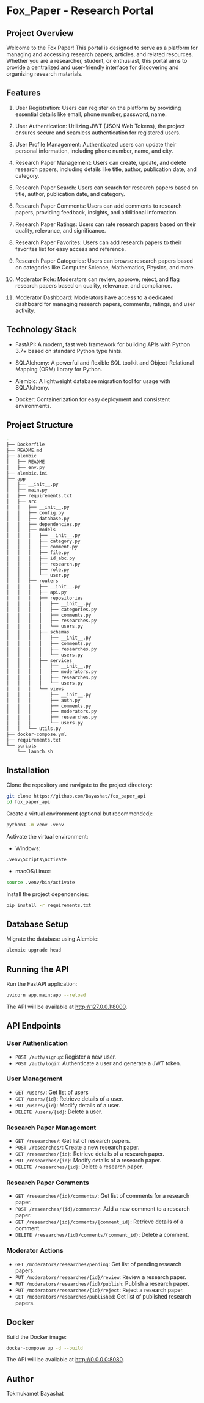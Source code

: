 # Fox_Paper - Research Portal


## Project Overview
Welcome to the Fox Paper! This portal is designed to serve as a platform for managing and accessing research papers, articles, and related resources. Whether you are a researcher, student, or enthusiast, this portal aims to provide a centralized and user-friendly interface for discovering and organizing research materials.

## Features
1. User Registration: Users can register on the platform by providing essential details like email, phone number, password, name.

2. User Authentication: Utilizing JWT (JSON Web Tokens), the project ensures secure and seamless authentication for registered users.

3. User Profile Management: Authenticated users can update their personal information, including phone number, name, and city.

4. Research Paper Management: Users can create, update, and delete research papers, including details like title, author, publication date, and category.

5. Research Paper Search: Users can search for research papers based on title, author, publication date, and category.

6. Research Paper Comments: Users can add comments to research papers, providing feedback, insights, and additional information.

7. Research Paper Ratings: Users can rate research papers based on their quality, relevance, and significance.

8. Research Paper Favorites: Users can add research papers to their favorites list for easy access and reference.

9. Research Paper Categories: Users can browse research papers based on categories like Computer Science, Mathematics, Physics, and more.

10. Moderator Role: Moderators can review, approve, reject, and flag research papers based on quality, relevance, and compliance.

11. Moderator Dashboard: Moderators have access to a dedicated dashboard for managing research papers, comments, ratings, and user activity.


## Technology Stack
* FastAPI: A modern, fast web framework for building APIs with Python 3.7+ based on standard Python type hints.

* SQLAlchemy: A powerful and flexible SQL toolkit and Object-Relational Mapping (ORM) library for Python.

* Alembic: A lightweight database migration tool for usage with SQLAlchemy.

* Docker: Containerization for easy deployment and consistent environments.


## Project Structure
```bash
.
├── Dockerfile
├── README.md
├── alembic
│   ├── README
│   ├── env.py
├── alembic.ini
├── app
│   ├── __init__.py
│   ├── main.py
│   ├── requirements.txt
│   ├── src
│   │   ├── __init__.py
│   │   ├── config.py
│   │   ├── database.py
│   │   ├── dependencies.py
│   │   ├── models
│   │   │   ├── __init__.py
│   │   │   ├── category.py
│   │   │   ├── comment.py
│   │   │   ├── file.py
│   │   │   ├── id_abc.py
│   │   │   ├── research.py
│   │   │   ├── role.py
│   │   │   └── user.py
│   │   ├── routers
│   │   │   ├── __init__.py
│   │   │   ├── api.py
│   │   │   ├── repositories
│   │   │   │   ├── __init__.py
│   │   │   │   ├── categories.py
│   │   │   │   ├── comments.py
│   │   │   │   ├── researches.py
│   │   │   │   └── users.py
│   │   │   ├── schemas
│   │   │   │   ├── __init__.py
│   │   │   │   ├── comments.py
│   │   │   │   ├── researches.py
│   │   │   │   └── users.py
│   │   │   ├── services
│   │   │   │   ├── __init__.py
│   │   │   │   ├── moderators.py
│   │   │   │   ├── researches.py
│   │   │   │   └── users.py
│   │   │   └── views
│   │   │       ├── __init__.py
│   │   │       ├── auth.py
│   │   │       ├── comments.py
│   │   │       ├── moderators.py
│   │   │       ├── researches.py
│   │   │       └── users.py
│   │   └── utils.py
├── docker-compose.yml
├── requirements.txt
└── scripts
    └── launch.sh
```


## Installation

Clone the repository and navigate to the project directory:

```bash
git clone https://github.com/Bayashat/fox_paper_api
cd fox_paper_api
```

Create a virtual environment (optional but recommended):

```bash
python3 -m venv .venv
```

Activate the virtual environment:

* Windows:
```bash
.venv\Scripts\activate
```

* macOS/Linux:
```bash
source .venv/bin/activate
```

Install the project dependencies:
```bash
pip install -r requirements.txt
```

## Database Setup

Migrate the database using Alembic:

```bash
alembic upgrade head
```

## Running the API

Run the FastAPI application:

```bash
uvicorn app.main:app --reload
```
The API will be available at http://127.0.0.1:8000.

## API Endpoints

### User Authentication
* `POST /auth/signup`: Register a new user.
* `POST /auth/login`: Authenticate a user and generate a JWT token.

### User Management
* `GET /users/`: Get list of users
* `GET /users/{id}`: Retrieve details of a user.
* `PUT /users/{id}`: Modify details of a user.
* `DELETE /users/{id}`: Delete a user.

### Research Paper Management
* `GET /researches/`: Get list of research papers.
* `POST /researches/`: Create a new research paper.
* `GET /researches/{id}`: Retrieve details of a research paper.
* `PUT /researches/{id}`: Modify details of a research paper.
* `DELETE /researches/{id}`: Delete a research paper.

### Research Paper Comments
* `GET /researches/{id}/comments/`: Get list of comments for a research paper.
* `POST /researches/{id}/comments/`: Add a new comment to a research paper.
* `GET /researches/{id}/comments/{comment_id}`: Retrieve details of a comment.  
* `DELETE /researches/{id}/comments/{comment_id}`: Delete a comment.

### Moderator Actions
* `GET /moderators/researches/pending`: Get list of pending research papers.
* `PUT /moderators/researches/{id}/review`: Review a research paper.
* `PUT /moderators/researches/{id}/publish`: Publish a research paper.
* `PUT /moderators/researches/{id}/reject`: Reject a research paper.
* `GET /moderators/researches/published`: Get list of published research papers.

## Docker
Build the Docker image:
```bash
docker-compose up -d --build
```

The API will be available at http://0.0.0.0:8080.

## Author
Tokmukamet Bayashat
